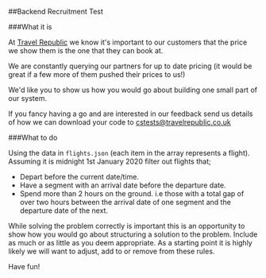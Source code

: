 ##Backend Recruitment Test

###What it is

At [Travel Republic](http://www.travelrepublic.co.uk) we know it's important to our customers that the price we show them is the one that they can book at.

We are constantly querying our partners for up to date pricing (it would be great if a few more of them pushed their prices to us!)

We'd like you to show us how you would go about building one small part of our system.

If you fancy having a go and are interested in our feedback send us details of how we can download your code to cstests@travelrepublic.co.uk

###What to do

Using the data in `flights.json` (each item in the array represents a flight).
Assuming it is midnight 1st January 2020 filter out flights that;

 - Depart before the current date/time.
 - Have a segment with an arrival date before the departure date.
 - Spend more than 2 hours on the ground. i.e those with a total gap of over two hours between the arrival date of one segment and the departure date of the next.

While solving the problem correctly is important this is an opportunity to show how you would go about structuring a solution to the problem.
Include as much or as little as you deem appropriate.
As a starting point it is highly likely we will want to adjust, add to or remove from these rules.

Have fun!

